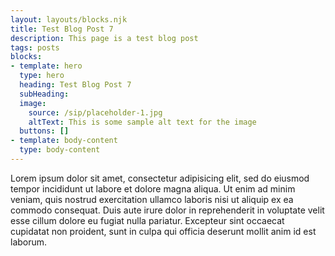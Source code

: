 ```yaml
---
layout: layouts/blocks.njk
title: Test Blog Post 7
description: This page is a test blog post
tags: posts
blocks:
- template: hero
  type: hero
  heading: Test Blog Post 7
  subHeading:
  image:
    source: /sip/placeholder-1.jpg
    altText: This is some sample alt text for the image
  buttons: []
- template: body-content
  type: body-content
---
```


Lorem ipsum dolor sit amet, consectetur adipisicing elit, sed do eiusmod tempor incididunt ut labore et dolore magna aliqua. Ut enim ad minim veniam, quis nostrud exercitation ullamco laboris nisi ut aliquip ex ea commodo consequat. Duis aute irure dolor in reprehenderit in voluptate velit esse cillum dolore eu fugiat nulla pariatur. Excepteur sint occaecat cupidatat non proident, sunt in culpa qui officia deserunt mollit anim id est laborum.
